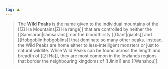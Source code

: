 ```yaml
---
tag: ⛰️️
---
```

> The **Wild Peaks** is the name given to the individual mountains of the [[Zi Ha Mountains|Zi Ha range]] that are controlled by neither the [[Samsaran|samsarans]] nor the bloodthirsty [[Giant|giants]] and [[Hobgoblin|hobgoblins]] that dominate so many other peaks. Instead, the Wild Peaks are home either to less-intelligent monsters or just to natural wildlife. While Wild Peaks can be found across the length and breadth of [[Zi Ha]], they are most common in the lowlands regions that border the neighbouring kingdoms of [[Jinin]] and [[Wanshou]].








